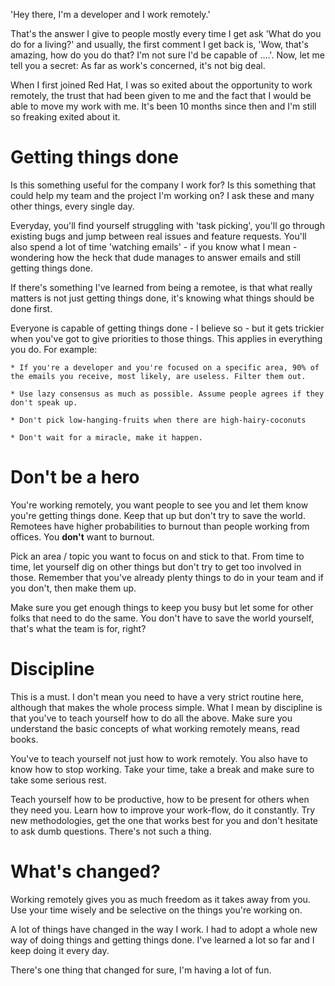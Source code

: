 <!---
$"metadata"$
{
  "md": true,
  "title": "Remotee's life: What's changed?",
  "draft": false,
  "slug": "remotee-life-changes",
  "tags": [
    "thoughts",
    "remotely",
    "redhat"
  ]
}
$"metadata"$
-->

'Hey there, I'm a developer and I work remotely.'

That's the answer I give to people mostly every time I get ask 'What do you do for a living?' and usually, the first comment I get back is, 'Wow, that's amazing, how do you do that? I'm not sure I'd be capable of ....'. Now, let me tell you a secret: As far as work's concerned, it's not big deal.

When I first joined Red Hat, I was so exited about the opportunity to work remotely, the trust that had been given to me and the fact that I would be able to move my work with me. It's been 10 months since then and I'm still so freaking exited about it.

Getting things done
===================

Is this something useful for the company I work for? Is this something that could help my team and the project I'm working on? I ask these and many other things, every single day.

Everyday, you'll find yourself struggling with 'task picking', you'll go through existing bugs and jump between real issues and feature requests. You'll also spend a lot of time 'watching emails' - if you know what I mean - wondering how the heck that dude manages to answer emails and still getting things done.

If there's something I've learned from being a remotee, is that what really matters is not just getting things done, it's knowing what things should be done first.

Everyone is capable of getting things done - I believe so - but it gets trickier when you've got to give priorities to those things. This applies in everything you do. For example:

    * If you're a developer and you're focused on a specific area, 90% of the emails you receive, most likely, are useless. Filter them out.

    * Use lazy consensus as much as possible. Assume people agrees if they don't speak up.

    * Don't pick low-hanging-fruits when there are high-hairy-coconuts

    * Don't wait for a miracle, make it happen.


Don't be a hero
===============

You're working remotely, you want people to see you and let them know you're getting things done. Keep that up but don't try to save the world. Remotees have higher probabilities to burnout than people working from offices. You **don't** want to burnout.

Pick an area / topic you want to focus on and stick to that. From time to time, let yourself dig on other things but don't try to get too involved in those. Remember that you've already plenty things to do in your team and if you don't, then make them up.

Make sure you get enough things to keep you busy but let some for other folks that need to do the same. You don't have to save the world yourself, that's what the team is for, right?

Discipline
==========

This is a must. I don't mean you need to have a very strict routine here, although that makes the whole process simple. What I mean by discipline is that you've to teach yourself how to do all the above. Make sure you understand the basic concepts of what working remotely means, read books.

You've to teach yourself not just how to work remotely. You also have to know how to stop working. Take your time, take a break and make sure to take some serious rest.

Teach yourself how to be productive, how to be present for others when they need you. Learn how to improve your work-flow, do it constantly. Try new methodologies, get the one that works best for you and don't hesitate to ask dumb questions. There's not such a thing.

What's changed?
===============

Working remotely gives you as much freedom as it takes away from you. Use your time wisely and be selective on the things you're working on.

A lot of things have changed in the way I work. I had to adopt a whole new way of doing things and getting things done. I've learned a lot so far and I keep doing it every day.

There's one thing that changed for sure, I'm having a lot of fun.